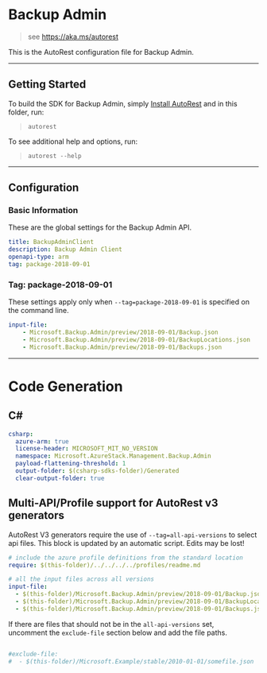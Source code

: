 # Backup Admin

> see https://aka.ms/autorest

This is the AutoRest configuration file for Backup Admin.

---
## Getting Started
To build the SDK for Backup Admin, simply [Install AutoRest](https://aka.ms/autorest/install) and in this folder, run:

> `autorest`

To see additional help and options, run:

> `autorest --help`
---

## Configuration

### Basic Information
These are the global settings for the Backup Admin API.

``` yaml
title: BackupAdminClient
description: Backup Admin Client
openapi-type: arm
tag: package-2018-09-01
```

### Tag: package-2018-09-01

These settings apply only when `--tag=package-2018-09-01` is specified on the command line.

``` yaml $(tag) == 'package-2018-09-01'
input-file:
    - Microsoft.Backup.Admin/preview/2018-09-01/Backup.json
    - Microsoft.Backup.Admin/preview/2018-09-01/BackupLocations.json
    - Microsoft.Backup.Admin/preview/2018-09-01/Backups.json
```

---
# Code Generation

## C#

``` yaml $(csharp)
csharp:
  azure-arm: true
  license-header: MICROSOFT_MIT_NO_VERSION
  namespace: Microsoft.AzureStack.Management.Backup.Admin
  payload-flattening-threshold: 1
  output-folder: $(csharp-sdks-folder)/Generated
  clear-output-folder: true
```

## Multi-API/Profile support for AutoRest v3 generators  

AutoRest V3 generators require the use of `--tag=all-api-versions` to select api files. 
This block is updated by an automatic script. Edits may be lost! 

``` yaml $(tag) == 'all-api-versions' /* autogenerated */
# include the azure profile definitions from the standard location
require: $(this-folder)/../../../../profiles/readme.md

# all the input files across all versions
input-file:
  - $(this-folder)/Microsoft.Backup.Admin/preview/2018-09-01/Backup.json
  - $(this-folder)/Microsoft.Backup.Admin/preview/2018-09-01/BackupLocations.json
  - $(this-folder)/Microsoft.Backup.Admin/preview/2018-09-01/Backups.json

``` 
If there are files that should not be in the `all-api-versions` set,  
uncomment the  `exclude-file` section below and add the file paths. 

``` yaml $(tag) == 'all-api-versions'

#exclude-file:  
#  - $(this-folder)/Microsoft.Example/stable/2010-01-01/somefile.json 
```